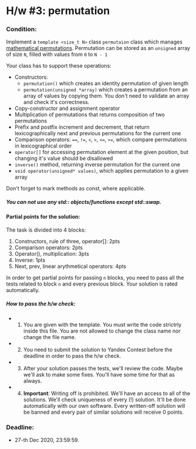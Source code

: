 # H/w #3: permutation

### Condition:
Implement a `template <size_t N>` class `permutaion` class which manages [mathematical 
permutations](https://en.wikipedia.org/wiki/Permutation). Permutation can be stored as an `unsigned` array of 
size `N`, filled with values from `0` to `N - 1`

Your class has to support these operations:
- Constructors:
  - `permutation()` which creates an identity permutation of 
    given length
  - `permutation(unsigned *array)` which creates a permutation
    from an array of values by copying them. You don't need to validate an array and check it's correctness.
- Copy-constructor and assignment operator
- Multiplication of permutations that returns composition of two permutations 
- Prefix and postfix increment and decrement, that return lexicographically 
  next and previous permutations for the current one
- Comparison operators: `==`, `!=`, `<`, `>`, `<=`, `>=`, which compare 
  permutations in lexicographical order
- `operator[]` for accessing permutation element at the given position, but 
  changing it's value should be disallowed
- `inverse()` method, returning inverse permutation for the current one
- `void operator(unsigned* values)`, which applies permutation to 
  a given array

Don't forget to mark methods as const, where applicable.

##### You can not use any std:: objects/functions except std::swap.

#### Partial points for the solution:
The task is divided into 4 blocks:

1. Constructors, rule of three, operator[]: 2pts
2. Comparison operators: 2pts
3. Operator(), multiplication: 3pts
4. Inverse: 1pts
5. Next, prev, linear arythmetical operators: 4pts

In order to get partial points for passing `n` blocks, you need to pass all the tests related to block `n` and every previous block. Your solution is rated automatically.


##### How to pass the h/w check:
+ 1) You are given with the template. You must write the code strictrly inside this file. You are not allowed to change the class name nor change the file name.
+ 2) You need to submit the solution to Yandex Contest before the deadline in order to pass the h/w check.
+ 3) After your solution passes the tests, we'll review the code. Maybe we'll ask to make some fixes. You'll have some time for that as always.
+ 4) **Important**: Writing off is prohibited. We'll have an access to all of the solutions. We'll check uniqueness of every (!) solution. It'll be done automatically with our own software. Every written-off solution will be banned and every pair of similar solutions will receive 0 points.

### Deadline:
+ 27-th Dec 2020, 23:59:59.
